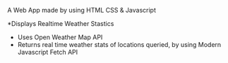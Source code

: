 A Web App made by using HTML CSS & Javascript

*Displays Realtime Weather Stastics
* Uses Open Weather Map API 
* Returns real time weather stats of locations queried, by using Modern Javascript 
Fetch API 
